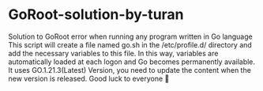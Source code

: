 # GoRoot-solution-by-turan
Solution to GoRoot error when running any program written in Go language
This script will create a file named go.sh in the /etc/profile.d/ directory and add the necessary variables to this file. In this way, variables are automatically loaded at each logon and Go becomes permanently available.
It uses GO.1.21.3(Latest) Version, you need to update the content when the new version is released.
Good luck to everyone 🥇
